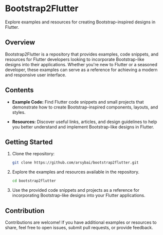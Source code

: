 # Bootstrap2Flutter

Explore examples and resources for creating Bootstrap-inspired designs in Flutter.

## Overview

Bootstrap2Flutter is a repository that provides examples, code snippets, and resources for Flutter developers looking to incorporate Bootstrap-like designs into their applications. Whether you're new to Flutter or a seasoned developer, these examples can serve as a reference for achieving a modern and responsive user interface.

## Contents

- **Example Code:** Find Flutter code snippets and small projects that demonstrate how to create Bootstrap-inspired components, layouts, and styles.

- **Resources:** Discover useful links, articles, and design guidelines to help you better understand and implement Bootstrap-like designs in Flutter.

## Getting Started

1. Clone the repository:

   ```bash
   git clone https://github.com/arsybai/bootstrap2flutter.git
    ```

2. Explore the examples and resources available in the repository.
    ```bash
    cd bootstrap2flutter
    ```

3. Use the provided code snippets and projects as a reference for incorporating Bootstrap-like designs into your Flutter applications.

## Contribution
Contributions are welcome! If you have additional examples or resources to share, feel free to open issues, submit pull requests, or provide feedback.

